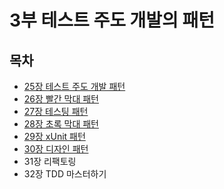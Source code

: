 # 3부 테스트 주도 개발의 패턴


## 목차

- [25장 테스트 주도 개발 패턴](./section25/README.md)
- [26장 빨간 막대 패턴](./section26/README.md)
- [27장 테스팅 패턴](./section27/README.md)
- [28장 초록 막대 패턴](./section28/README.md)
- [29장 xUnit 패턴](./section29/README.md)
- [30장 디자인 패턴](./section30/README.md)
-  31장 리팩토링
-  32장 TDD 마스터하기

